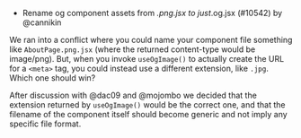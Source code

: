 - Rename og component assets from *.png.jsx to just*.og.jsx (#10542) by @cannikin

We ran into a conflict where you could name your component file something like `AboutPage.png.jsx` (where the returned content-type would be image/png). But, when you invoke `useOgImage()` to actually create the URL for a `<meta>` tag, you could instead use a different extension, like `.jpg`. Which one should win?

After discussion with @dac09 and @mojombo we decided that the extension returned by `useOgImage()` would be the correct one, and that the filename of the component itself should become generic and not imply any specific file format.
